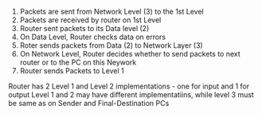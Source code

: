 1. Packets are sent from Network Level (3) to the 1st Level
2. Packets are received by router on 1st Level
3. Router sent packets to its Data level (2)
4. On Data Level, Router checks data on errors
5. Roter sends packets from Data (2) to Network Layer (3)
6. On Network Level, Router decides whether to send packets to next router or to the PC on this Neywork
7. Router sends Packets to Level 1

Router has 2 Level 1 and Level 2 implementations - one for input and 1 for output
Level 1 and 2 may have different implementatiins, while level 3 must be same as on Sender and Final-Destination PCs
